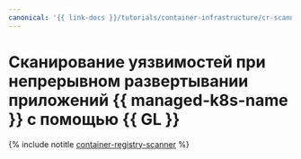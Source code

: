 ```yaml
---
canonical: '{{ link-docs }}/tutorials/container-infrastructure/cr-scanner-with-k8s-and-gitlab'
---
```


# Сканирование уязвимостей при непрерывном развертывании приложений {{ managed-k8s-name }} с помощью {{ GL }}

{% include notitle [container-registry-scanner](../../_tutorials/security/cr-scanner-with-k8s-and-gitlab.md) %}